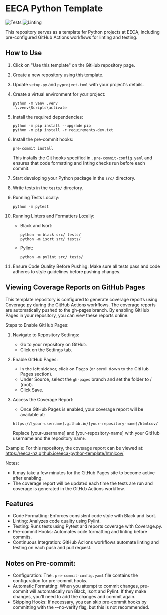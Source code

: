 # EECA Python Template

![Tests](https://github.com/EECA-NZ/eeca-python-template/actions/workflows/python-tests.yml/badge.svg)
![Linting](https://github.com/EECA-NZ/eeca-python-template/actions/workflows/pylint.yml/badge.svg)

This repository serves as a template for Python projects at EECA, including pre-configured GitHub Actions workflows for linting and testing.

## How to Use

1. Click on "Use this template" on the GitHub repository page.
1. Create a new repository using this template.
1. Update `setup.py` and `pyproject.toml` with your project's details.
1. Create a virtual environment for your project:
   ```
   python -m venv .venv
   .\.venv\Scripts\activate
   ```
1. Install the required dependencies:

   ```
   python -m pip install --upgrade pip
   python -m pip install -r requirements-dev.txt
   ```
1. Install the pre-commit hooks:
   ```
   pre-commit install
   ```
    This installs the Git hooks specified in `.pre-commit-config.yaml` and ensures that code formatting and linting checks run before each commit.
1. Start developing your Python package in the `src/` directory.
1. Write tests in the `tests/` directory.
1. Running Tests Locally:
    ```
    python -m pytest
    ```
1. Running Linters and Formatters Locally:
    * Black and Isort:
        ```
        python -m black src/ tests/
        python -m isort src/ tests/
        ```
    * Pylint:
        ```
        python -m pylint src/ tests/
        ```
1. Ensure Code Quality Before Pushing:
Make sure all tests pass and code adheres to style guidelines before pushing changes.

## Viewing Coverage Reports on GitHub Pages
This template repository is configured to generate coverage reports using Coverage.py during the GitHub Actions workflows. The coverage reports are automatically pushed to the gh-pages branch. By enabling GitHub Pages in your repository, you can view these reports online.

Steps to Enable GitHub Pages:

1. Navigate to Repository Settings:
    * Go to your repository on GitHub.
    * Click on the Settings tab.

1. Enable GitHub Pages:
    * In the left sidebar, click on Pages (or scroll down to the GitHub Pages section).
    * Under Source, select the `gh-pages` branch and set the folder to / (root).
    * Click Save.

1. Access the Coverage Report:
    * Once GitHub Pages is enabled, your coverage report will be available at:
    ```
    https://[your-username].github.io/[your-repository-name]/htmlcov/
    ```
    Replace [your-username] and [your-repository-name] with your GitHub username and the repository name.

Example:
For this repository, the coverage report can be viewed at: https://eeca-nz.github.io/eeca-python-template/htmlcov/

Notes:
* It may take a few minutes for the GitHub Pages site to become active after enabling.
* The coverage report will be updated each time the tests are run and coverage is generated in the GitHub Actions workflow.


## Features
* Code Formatting: Enforces consistent code style with Black and Isort.
* Linting: Analyzes code quality using Pylint.
* Testing: Runs tests using Pytest and reports coverage with Coverage.py.
* Pre-commit Hooks: Automates code formatting and linting before commits.
* Continuous Integration: GitHub Actions workflows automate linting and testing on each push and pull request.

## Notes on Pre-commit:
* Configuration: The `.pre-commit-config.yaml` file contains the configuration for pre-commit hooks.
* Automatic Formatting: When you attempt to commit changes, pre-commit will automatically run Black, Isort and Pylint. If they make changes, you'll need to add the changes and commit again.
* Skipping Hooks: If necessary, you can skip pre-commit hooks by committing with the --no-verify flag, but this is not recommended.
